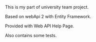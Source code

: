 
This is my part of university team project.

Based on webApi 2 with Entity Framework.

Provided with Web API Help Page. 

Also contains some tests.


